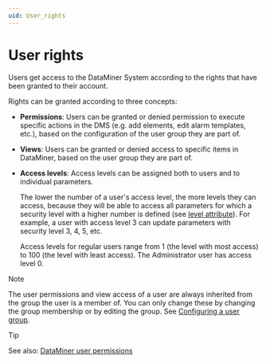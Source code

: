 ```yaml
---
uid: User_rights
---
```


# User rights

Users get access to the DataMiner System according to the rights that have been granted to their account.

Rights can be granted according to three concepts:

- **Permissions**: Users can be granted or denied permission to execute specific actions in the DMS (e.g. add elements, edit alarm templates, etc.), based on the configuration of the user group they are part of.

- **Views**: Users can be granted or denied access to specific items in DataMiner, based on the user group they are part of.

- **Access levels**: Access levels can be assigned both to users and to individual parameters.

    The lower the number of a user's access level, the more levels they can access, because they will be able to access all parameters for which a security level with a higher number is defined (see [level attribute](xref:Protocol.Params.Param-level)). For example, a user with access level 3 can update parameters with security level 3, 4, 5, etc.

    Access levels for regular users range from 1 (the level with most access) to 100 (the level with least access). The Administrator user has access level 0.

> [!NOTE]
> The user permissions and view access of a user are always inherited from the group the user is a member of. You can only change these by changing the group membership or by editing the group. See [Configuring a user group](xref:Configuring_a_user_group).

> [!TIP]
> See also: [DataMiner user permissions](xref:DataMiner_user_permissions)
